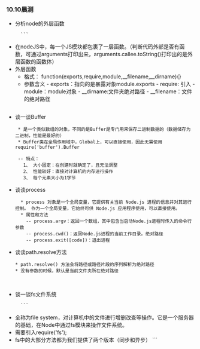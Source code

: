 ### 10.10晨测
- 分析node的外层函数

        ```
 *  在nodeJS中，每一个JS模块都包裹了一层函数。（判断代码外部是否有函数，可通过arguments打印出来，arguments.callee.toString()打印出的是外层函数的函数体）
 * 外层函数
     * 格式： function(exports,require,module,__filename,__dirname){}
     *  参数含义
       -  exports：指向的是暴露对象module.exports
       -  require: 引入
       -  module：module对象
       -  __dirname:文件夹绝对路径
       -  __filename：文件的绝对路径
        ```

- 谈一谈Buffer

   ```
    * 是一个类似数组的对象，不同的是Buffer是专门用来保存二进制数据的（数据储存为二进制，性能是最好的）
    * Buffer类在全局作用域中，Global上，可以直接使用，因此无需使用require('buffer').Buffer
    
    -- 特点：
      1、 大小固定：在创建时就确定了，且无法调整
      2、 性能较好：直接对计算机的内存进行操作
      3、 每个元素大小为1字节 
   ```

- 谈谈process

   ```
     * process 对象是一个全局变量，它提供有关当前 Node.js 进程的信息并对其进行控制。 作为一个全局变量，它始终可供 Node.js 应用程序使用，可以直接使用。
     * 属性和方法
       -- process.argv：返回一个数组，其中包含当启动Node.js进程时传入的命令行参数
       -- process.cwd()：返回Node.js进程的当前工作目录。绝对路径
       -- process.exit([code])：退出进程
   ```

- 谈谈path.resolve方法

  ```
  * path.resolve() 方法会将路径或路径片段的序列解析为绝对路径
  * 没有参数的时候，默认是当前文件夹所在绝对路径
  ```

  ​

- 谈一谈fs文件系统

        ```
*  全称为file system，对计算机中的文件进行增删改查等操作。它是一个服务器的基础，在Node中通过fs模块来操作文件系统。
*  需要引入require('fs');
*  fs中的大部分方法都为我们提供了两个版本（同步和异步）
        ```

